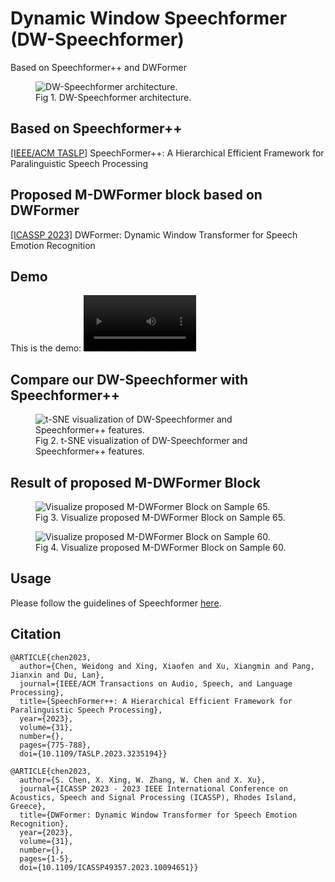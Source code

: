 # Dynamic Window Speechformer (DW-Speechformer)
Based on Speechformer++ and DWFormer
<figure>
  <img
  src="./figures/1-overview.svg"
  alt="DW-Speechformer architecture.">
  <figcaption>Fig 1. DW-Speechformer architecture.</figcaption>
</figure>

## Based on Speechformer++
[\[IEEE/ACM TASLP\]](https://ieeexplore.ieee.org/abstract/document/10011559) SpeechFormer++: A Hierarchical Efficient Framework for Paralinguistic Speech Processing

## Proposed M-DWFormer block based on DWFormer
[\[ICASSP 2023\]](https://ieeexplore.ieee.org/abstract/document/10094651) DWFormer: Dynamic Window Transformer for Speech Emotion Recognition

## Demo
This is the demo:
<video src='demo.mp4' width=180/>

## Compare our DW-Speechformer with Speechformer++
<figure>
  <img
  src="./figures/15_compare.png"
  alt="t-SNE visualization of DW-Speechformer and Speechformer++ features.">
  <figcaption>Fig 2. t-SNE visualization of DW-Speechformer and Speechformer++ features.</figcaption>
</figure>

## Result of proposed M-DWFormer Block

<figure>
  <img
  src="./figures/10-visualize-angry.drawio.svg"
  alt="Visualize proposed M-DWFormer Block on Sample 65.">
  <figcaption>Fig 3. Visualize proposed M-DWFormer Block on Sample 65.</figcaption>
</figure>
<figure>
  <img
  src="./figures/11-visualize-ang.drawio.svg"
  alt="Visualize proposed M-DWFormer Block on Sample 60.">
  <figcaption>Fig 4. Visualize proposed M-DWFormer Block on Sample 60.</figcaption>
</figure>

## Usage
Please follow the guidelines of Speechformer [here](https://github.com/HappyColor/SpeechFormer).

## Citation
```
@ARTICLE{chen2023,
  author={Chen, Weidong and Xing, Xiaofen and Xu, Xiangmin and Pang, Jianxin and Du, Lan},
  journal={IEEE/ACM Transactions on Audio, Speech, and Language Processing}, 
  title={SpeechFormer++: A Hierarchical Efficient Framework for Paralinguistic Speech Processing}, 
  year={2023},
  volume={31},
  number={},
  pages={775-788},
  doi={10.1109/TASLP.2023.3235194}}
```

```
@ARTICLE{chen2023,
  author={S. Chen, X. Xing, W. Zhang, W. Chen and X. Xu},
  journal={ICASSP 2023 - 2023 IEEE International Conference on Acoustics, Speech and Signal Processing (ICASSP), Rhodes Island, Greece}, 
  title={DWFormer: Dynamic Window Transformer for Speech Emotion Recognition}, 
  year={2023},
  volume={31},
  number={},
  pages={1-5},
  doi={10.1109/ICASSP49357.2023.10094651}}
```
